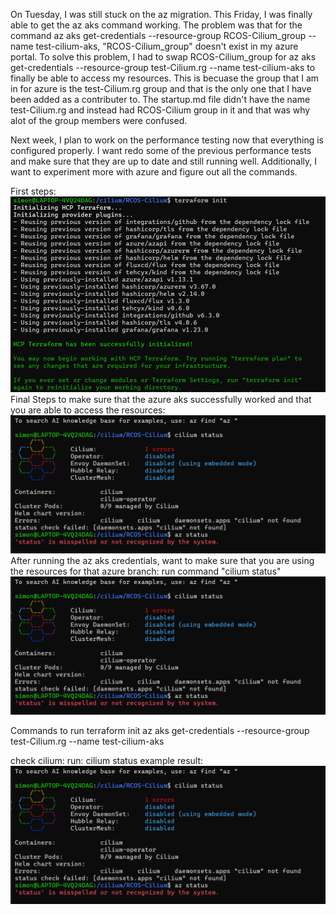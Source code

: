 On Tuesday, I was still stuck on the az migration. This Friday, I was finally able to get the az aks command working. The problem was that for the command  az aks get-credentials --resource-group RCOS-Cilium_group --name test-cilium-aks, "RCOS-Cilium_group" doesn't exist in my azure portal. To solve this problem, I had to swap RCOS-Cilium_group for az aks get-credentials --resource-group test-Cilium.rg --name test-cilium-aks to finally be able to access my resources. This is becuase the group that I am in for azure is the test-Cilium.rg group and that is the only one that I have been added as a contributer to. The startup.md file didn't have the name test-Cilium.rg and instead had RCOS-Cilium group in it and that was why alot of the group members were confused. 


Next week, I plan to work on the performance testing now that everything is configured properly. I want redo some of the previous performance tests and make sure that they are up to date and still running well. Additionally, I want to experiment more with azure and figure out all the commands.


First steps:
![terraform init](image-2.png)
Final Steps to make sure that the azure aks successfully worked and that you are able to access the resources:
![Make sure cilium works](image-3.png)
After running the az aks credentials, want to make sure that you are using the resources for that azure branch:
run command "cilium status"
![cilium is up](image-5.png)

Commands to run
terraform init
az aks get-credentials --resource-group test-Cilium.rg --name test-cilium-aks

check cilium:
run: cilium status
example result:
![resources from azure are successfully configured and able to be accessed](image-6.png)